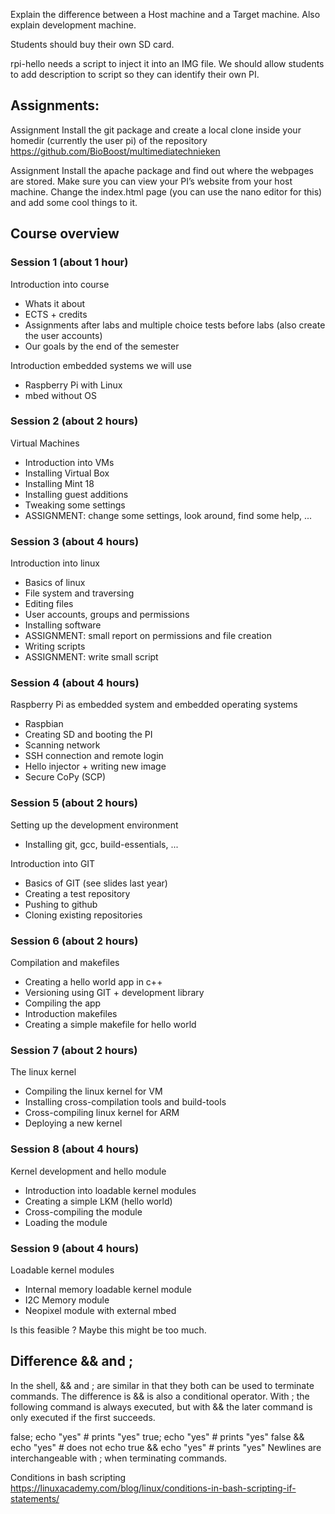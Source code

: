 Explain the difference between a Host machine and a Target machine. Also explain development machine.

Students should buy their own SD card.

rpi-hello needs a script to inject it into an IMG file. We should allow students to add description to script so they can identify their own PI.


## Assignments:

Assignment
Install the git package and create a local clone inside your homedir (currently the user pi) of the repository https://github.com/BioBoost/multimediatechnieken

Assignment
Install the apache package and find out where the webpages are stored. Make sure you can view your PI’s website from your host machine. Change the index.html page (you can use the nano editor for this) and add some cool things to it.



## Course overview

### Session 1 (about 1 hour)

Introduction into course

* Whats it about
* ECTS + credits
* Assignments after labs and multiple choice tests before labs (also create the user accounts)
* Our goals by the end of the semester

Introduction embedded systems we will use

* Raspberry Pi with Linux
* mbed without OS


### Session 2 (about 2 hours)

Virtual Machines

* Introduction into VMs
* Installing Virtual Box
* Installing Mint 18
* Installing guest additions
* Tweaking some settings
* ASSIGNMENT: change some settings, look around, find some help, ...


### Session 3 (about 4 hours)

Introduction into linux

* Basics of linux
* File system and traversing
* Editing files
* User accounts, groups and permissions
* Installing software
* ASSIGNMENT: small report on permissions and file creation
* Writing scripts
* ASSIGNMENT: write small script

### Session 4 (about 4 hours)

Raspberry Pi as embedded system and embedded operating systems

* Raspbian
* Creating SD and booting the PI
* Scanning network
* SSH connection and remote login
* Hello injector + writing new image
* Secure CoPy (SCP)


### Session 5 (about 2 hours)

Setting up the development environment

* Installing git, gcc, build-essentials, ...

Introduction into GIT

* Basics of GIT (see slides last year)
* Creating a test repository
* Pushing to github
* Cloning existing repositories

### Session 6 (about 2 hours)

Compilation and makefiles

* Creating a hello world app in c++
* Versioning using GIT + development library
* Compiling the app
* Introduction makefiles
* Creating a simple makefile for hello world

### Session 7 (about 2 hours)

The linux kernel

* Compiling the linux kernel for VM
* Installing cross-compilation tools and build-tools
* Cross-compiling linux kernel for ARM
* Deploying a new kernel


### Session 8 (about 4 hours)

Kernel development and hello module

* Introduction into loadable kernel modules
* Creating a simple LKM (hello world)
* Cross-compiling the module
* Loading the module


### Session 9 (about 4 hours)

Loadable kernel modules

* Internal memory loadable kernel module
* I2C Memory module
* Neopixel module with external mbed

Is this feasible ? Maybe this might be too much.



## Difference && and ;

In the shell, && and ; are similar in that they both can be used to terminate commands. The difference is && is also a conditional operator. With ; the following command is always executed, but with && the later command is only executed if the first succeeds.

false; echo "yes"   # prints "yes"
true; echo "yes"    # prints "yes"
false && echo "yes" # does not echo
true && echo "yes"  # prints "yes"
Newlines are interchangeable with ; when terminating commands.








Conditions in bash scripting
https://linuxacademy.com/blog/linux/conditions-in-bash-scripting-if-statements/
